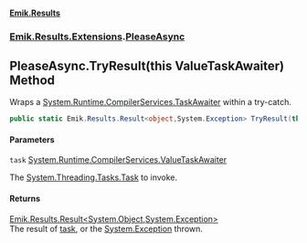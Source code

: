 #### [Emik.Results](index.md 'index')
### [Emik.Results.Extensions](Emik.Results.Extensions.md 'Emik.Results.Extensions').[PleaseAsync](PleaseAsync.md 'Emik.Results.Extensions.PleaseAsync')

## PleaseAsync.TryResult(this ValueTaskAwaiter) Method

Wraps a [System.Runtime.CompilerServices.TaskAwaiter](https://docs.microsoft.com/en-us/dotnet/api/System.Runtime.CompilerServices.TaskAwaiter 'System.Runtime.CompilerServices.TaskAwaiter') within a try-catch.

```csharp
public static Emik.Results.Result<object,System.Exception> TryResult(this System.Runtime.CompilerServices.ValueTaskAwaiter task);
```
#### Parameters

<a name='Emik.Results.Extensions.PleaseAsync.TryResult(thisSystem.Runtime.CompilerServices.ValueTaskAwaiter).task'></a>

`task` [System.Runtime.CompilerServices.ValueTaskAwaiter](https://docs.microsoft.com/en-us/dotnet/api/System.Runtime.CompilerServices.ValueTaskAwaiter 'System.Runtime.CompilerServices.ValueTaskAwaiter')

The [System.Threading.Tasks.Task](https://docs.microsoft.com/en-us/dotnet/api/System.Threading.Tasks.Task 'System.Threading.Tasks.Task') to invoke.

#### Returns
[Emik.Results.Result&lt;](Result{TOk,TErr}.md 'Emik.Results.Result<TOk,TErr>')[System.Object](https://docs.microsoft.com/en-us/dotnet/api/System.Object 'System.Object')[,](Result{TOk,TErr}.md 'Emik.Results.Result<TOk,TErr>')[System.Exception](https://docs.microsoft.com/en-us/dotnet/api/System.Exception 'System.Exception')[&gt;](Result{TOk,TErr}.md 'Emik.Results.Result<TOk,TErr>')  
The result of [task](PleaseAsync.TryResult(ValueTaskAwaiter).md#Emik.Results.Extensions.PleaseAsync.TryResult(thisSystem.Runtime.CompilerServices.ValueTaskAwaiter).task 'Emik.Results.Extensions.PleaseAsync.TryResult(this System.Runtime.CompilerServices.ValueTaskAwaiter).task'), or the [System.Exception](https://docs.microsoft.com/en-us/dotnet/api/System.Exception 'System.Exception') thrown.